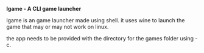 **lgame - A CLI game launcher**

lgame is an game launcher made using shell.
it uses wine to launch the game that may or may not work on linux.

the app needs to be provided with the directory for the games folder using -c.
